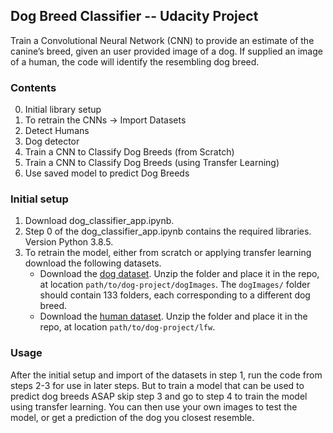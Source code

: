 ## Dog Breed Classifier -- Udacity Project

Train a Convolutional Neural Network (CNN) to provide an estimate of the canine’s breed, given an user provided image of a dog.  If supplied an image of a human, the code will identify the resembling dog breed.

### Contents
0. Initial library setup
1. To retrain the CNNs -> Import Datasets
2. Detect Humans
3. Dog detector
3. Train a CNN to Classify Dog Breeds (from Scratch)
4. Train a CNN to Classify Dog Breeds (using Transfer Learning)
5. Use saved model to predict Dog Breeds

### Initial setup
1. Download dog_classifier_app.ipynb.
2. Step 0 of the dog_classifier_app.ipynb contains the required libraries. Version Python 3.8.5. 
3. To retrain the model, either from scratch or applying transfer learning download the following datasets. 
    - Download the [dog dataset](https://s3-us-west-1.amazonaws.com/udacity-aind/dog-project/dogImages.zip).  Unzip the folder and place it in the repo, at location `path/to/dog-project/dogImages`.  The `dogImages/` folder should contain 133 folders, each corresponding to a different dog breed.
    - Download the [human dataset](http://vis-www.cs.umass.edu/lfw/lfw.tgz).  Unzip the folder and place it in the repo, at location `path/to/dog-project/lfw`.

### Usage
After the initial setup and import of the datasets in step 1, run the code from steps 2-3 for use in later steps. 
But to train a model that can be used to predict dog breeds ASAP skip step 3 and go to step 4 to train the model using transfer learning.
You can then use your own images to test the model, or get a prediction of the dog you closest resemble.

